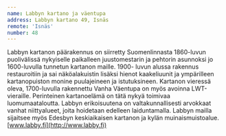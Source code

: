 ```yaml
---
name: Labbyn kartano ja väentupa
address: Labbyn kartano 49, Isnäs
remote: 'Isnäs'
number: 48
---
```

Labbyn kartanon päärakennus on siirretty Suomenlinnasta 1860-luvun puolivälissä nykyiselle paikalleen juustomestarin ja pehtorin asunnoksi jo 1600-luvulla tunnetun kartanon maille. 1900- luvun alussa rakennus restauroitiin ja sai näköalakuistin lisäksi hienot kaakeliuunit ja ympärilleen kartanopuiston monine puulajeineen ja istutuksineen. Kartanon vieressä oleva, 1700-luvulla rakennettu Vanha Väentupa on myös avoinna LWT-vieraille. Perinteinen kartanoelämä on tätä nykyä toimivaa luomumaataloutta. Labbyn erikoisuutena on valtakunnallisesti arvokkaat vanhat niittyalueet, joita hoidetaan edelleen laiduntamalla.  Labbyn mailla sijaitsee myös Edesbyn keskiaikaisen kartanon ja kylän muinaismuistoalue. [www.labby.fi](http://www.labby.fi)
